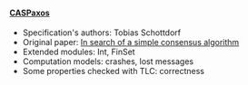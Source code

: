#### <a href="https://github.com/tschottdorf/caspaxos-tla">CASPaxos</a>
- Specification's authors: Tobias Schottdorf
- Original paper: <a href="http://rystsov.info/2017/02/15/simple-consensus.html">In search of a simple consensus algorithm</a>
- Extended modules: Int, FinSet
- Computation models: crashes, lost messages
- Some properties checked with TLC: correctness


